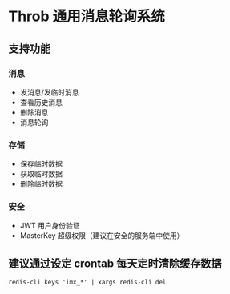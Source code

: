 # Throb 通用消息轮询系统

## 支持功能

### 消息
- 发消息/发临时消息
- 查看历史消息
- 删除消息
- 消息轮询

### 存储
- 保存临时数据
- 获取临时数据
- 删除临时数据

### 安全
- JWT 用户身份验证
- MasterKey 超级权限（建议在安全的服务端中使用）

## 建议通过设定 crontab 每天定时清除缓存数据
`redis-cli keys 'imx_*' | xargs redis-cli del`